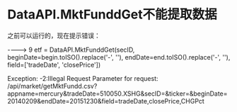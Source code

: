 # DataAPI.MktFunddGet不能提取数据

之前可以运行的，现在提示错误：

----> 9 etf = DataAPI.MktFunddGet(secID, beginDate=begin.toISO().replace('-', ''), endDate=end.toISO().replace('-', ''), field=['tradeDate', 'closePrice'])

Exception: -2:Illegal Request Parameter for request: /api/market/getMktFundd.csv?appname=mercury&tradeDate=510050.XSHG&secID=&ticker=&beginDate=20140209&endDate=20151230&field=tradeDate,closePrice,CHGPct